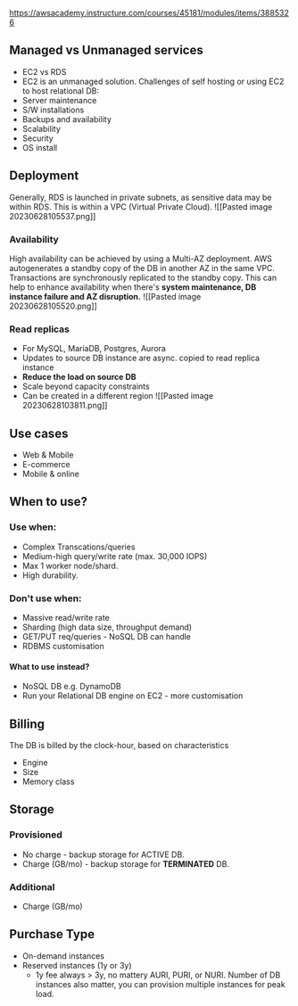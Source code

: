 https://awsacademy.instructure.com/courses/45181/modules/items/3885326
## Managed vs Unmanaged services
- EC2 vs RDS
- EC2 is an unmanaged solution.
Challenges of self hosting or using EC2 to host relational DB:
- Server maintenance
- S/W installations
- Backups and availability
- Scalability 
- Security
- OS install


## Deployment
Generally, RDS is launched in private subnets, as sensitive data may be within RDS. This is within a VPC (Virtual Private Cloud).
![[Pasted image 20230628105537.png]]

### Availability
High availability can be achieved by using a Multi-AZ deployment.
AWS autogenerates a standby copy of the DB in another AZ in the same VPC. 
Transactions are synchronously replicated to the standby copy.
This can help to enhance availability when there's **system maintenance, DB instance failure and AZ disruption.**
![[Pasted image 20230628105520.png]]

### Read replicas
- For MySQL, MariaDB, Postgres, Aurora
- Updates to source DB instance are async. copied to read replica instance
- **Reduce the load on source DB**
- Scale beyond capacity constraints
- Can be created in a different region
![[Pasted image 20230628103811.png]]

## Use cases
- Web & Mobile
- E-commerce
- Mobile & online

## When to use?
### Use when:
- Complex Transcations/queries
- Medium-high query/write rate (max. 30,000 IOPS)
- Max 1 worker node/shard.
- High durability.

### Don't use when:
- Massive read/write rate
- Sharding (high data size, throughput demand)
- GET/PUT req/queries - NoSQL DB can handle
- RDBMS customisation

#### What to use instead?
- NoSQL DB e.g. DynamoDB
- Run your Relational DB engine on EC2 - more customisation

## Billing
The DB is billed by the clock-hour, based on characteristics
- Engine
- Size
- Memory class

## Storage
### Provisioned
- No charge - backup storage for ACTIVE DB.
- Charge (GB/mo) - backup storage for **TERMINATED** DB.
### Additional
- Charge (GB/mo)


## Purchase Type
- On-demand instances
- Reserved instances (1y or 3y)
	- 1y fee always > 3y, no mattery AURI, PURI, or NURI.
Number of DB instances also matter, you can provision multiple instances for peak load.

